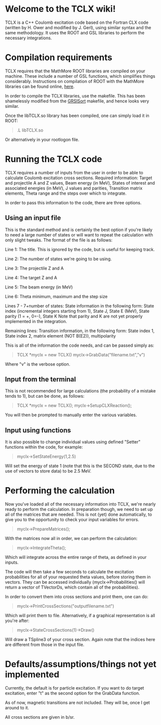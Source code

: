 # Welcome to the TCLX wiki!

TCLX is a C++ Coulomb excitation code based on the Fortran CLX code (written by H. Ower and modified by J. Gerl), using similar syntax and the same methodology. It uses the ROOT and GSL libraries to perform the necessary integrations. 

# Compilation requirements

TCLX requires that the MathMore ROOT libraries are compiled on your machine. These include a number of GSL functions, which simplifies things considerably. Instructions on compilation of ROOT with the MathMore libraries can be found online, [here](https://root.cern.ch/drupal/content/installing-root-source).

In order to compile the TCLX libraries, use the makefile. This has been shamelessly modified from the [GRSISort](https://github.com/GRIFFINCollaboration/GRSISort) makefile, and hence looks very similar.

Once the libTCLX.so library has been compiled, one can simply load it in ROOT:
> .L libTCLX.so 

Or alternatively in your rootlogon file.

# Running the TCLX code

TCLX requires a number of inputs from the user in order to be able to calculate Coulomb excitation cross sections. Required information:
Target and projectile A and Z values,
Beam energy (in MeV),
States of interest and associated energies (in MeV), J values and parities,
Transition matrix elements,
Theta range and the steps over which to integrate.

In order to pass this information to the code, there are three options.

## Using an input file

This is the standard method and is certainly the best option if you're likely to need a large number of states or will want to repeat the calculation with only slight tweaks. The format of the file is as follows:

Line 1: The title. This is ignored by the code, but is useful for keeping track.

Line 2: The number of states we're going to be using.

Line 3: The projectile Z and A

Line 4: The target Z and A

Line 5: The beam energy (in MeV)

Line 6: Theta minimum, maximum and the step size

Lines 7 - 7+number of states: State information in the following form:
State index (incremental integers starting from 1), State J, State E (MeV), State parity (1 = +, 0=-), State K
Note that parity and K are not yet properly implemented in the integration.

Remaining lines: Transition information, in the following form:
State index 1, State index 2, matrix element (NOT B(E2)), multipolarity

This is all of the information the code needs, and can be passed simply as:

> TCLX *myclx = new TCLX()
> myclx->GrabData("filename.txt","v")

Where "v" is the verbose option.

## Input from the terminal

This is not recommended for large calculations (the probability of a mistake tends to 1), but can be done, as follows:
> TCLX *myclx = new TCLX();
> myclx->SetupCLXReaction();

You will then be prompted to manually enter the various variables.

## Input using functions

It is also possible to change individual values using defined "Setter" functions within the code, for example:

>myclx->SetStateEnergy(1,2.5)

Will set the energy of state 1 (note that this is the SECOND state, due to the use of vectors to store data) to be 2.5 MeV.

# Performing the calculation

Now you've loaded all of the necessary information into TCLX, we're nearly ready to perform the calculation. In preparation though, we need to set up all of the matrices that are needed. This is not (yet) done automatically, to give you to the opportunity to check your input variables for errors.

> myclx->PrepareMatrices();

With the matrices now all in order, we can perform the calculation:

> myclx->IntegrateTheta();

Which will integrate across the entire range of theta, as defined in your inputs.

The code will then take a few seconds to calculate the excitation probabilities for all of your requested theta values, before storing them in vectors. They can be accessed individually (myclx->Probabilities() will return a vector of TVectorDs, which contain all of the probabilities).

In order to convert them into cross sections and print them, one can do:

> myclx->PrintCrossSections("outputfilename.txt")

Which will print them to file. Alternatively, if a graphical representation is all you're after:

> myclx->StateCrossSections(1)->Draw()

Will draw a TSpline3 of your cross section. Again note that the indices here are different from those in the input file.

# Defaults/assumptions/things not yet implemented

Currently, the default is for particle excitation. If you want to do target excitation, enter "t" as the second option for the GrabData function.

As of now, magnetic transitions are not included. They will be, once I get around to it.

All cross sections are given in b/sr.
